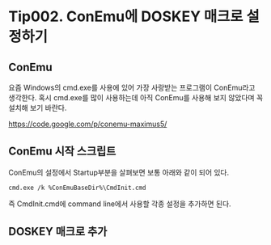 # Tip002. ConEmu에 DOSKEY 매크로 설정하기

## ConEmu

요즘 Windows의 cmd.exe를 사용에 있어 가장 사랑받는 프로그램이 ConEmu라고 생각한다. 혹시 cmd.exe를 많이 사용하는데 아직 ConEmu를 사용해 보지 않았다며 꼭 설치해 보기 바란다.

https://code.google.com/p/conemu-maximus5/

## ConEmu 시작 스크립트

ConEmu의 설정에서 Startup부분을 살펴보면 보통 아래와 같이 되어 있다.

```batch
cmd.exe /k %ConEmuBaseDir%\CmdInit.cmd
```

즉 CmdInit.cmd에 command line에서 사용할 각종 설정을 추가하면 된다.

## DOSKEY 매크로 추가


